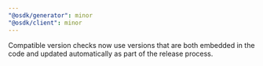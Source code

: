 ```yaml
---
"@osdk/generator": minor
"@osdk/client": minor
---
```


Compatible version checks now use versions that are both embedded in the code and updated automatically as part of the release process.
